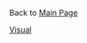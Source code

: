 Back to [Main Page](https://github.com/jsachs802/research_overview/blob/main/README.md)

[Visual](https://github.com/jsachs802/research_overview/blob/main/bert_modeling/para_embedding_visualization_with_boxes.html)
